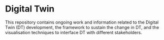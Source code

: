# Digital Twin
This repository contains ongoing work and information related to the Digital Twin (DT) development, the framework to sustain the change in DT, and the visualisation techniques to interface DT with different stakeholders.


